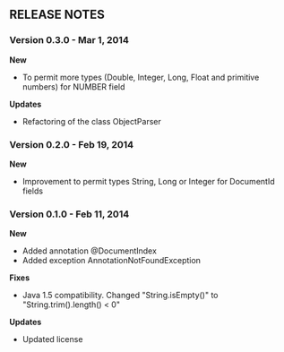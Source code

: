 ## RELEASE NOTES


### Version 0.3.0 - Mar 1, 2014

**New**
- To permit more types (Double, Integer, Long, Float and primitive numbers) for NUMBER field

**Updates**
- Refactoring of the class ObjectParser



### Version 0.2.0 - Feb 19, 2014

**New**
- Improvement to permit types String, Long or Integer for DocumentId fields



### Version 0.1.0 - Feb 11, 2014

**New**
- Added annotation @DocumentIndex
- Added exception AnnotationNotFoundException

**Fixes**
- Java 1.5 compatibility. Changed "String.isEmpty()" to "String.trim().length() < 0"

**Updates**
- Updated license
